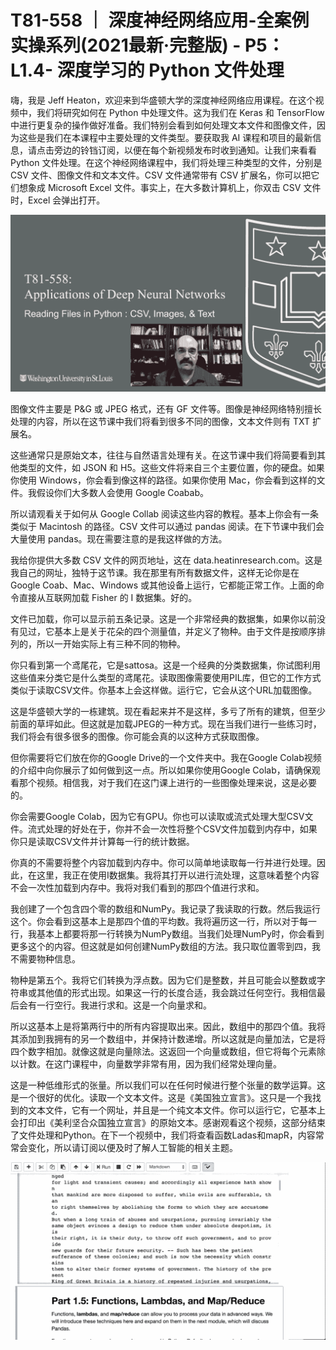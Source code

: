 # T81-558 ｜ 深度神经网络应用-全案例实操系列(2021最新·完整版) - P5：L1.4- 深度学习的 Python 文件处理 

嗨，我是 Jeff Heaton，欢迎来到华盛顿大学的深度神经网络应用课程。在这个视频中，我们将研究如何在 Python 中处理文件。这为我们在 Keras 和 TensorFlow 中进行更复杂的操作做好准备。我们特别会看到如何处理文本文件和图像文件，因为这些是我们在本课程中主要处理的文件类型。要获取我 AI 课程和项目的最新信息，请点击旁边的铃铛订阅，以便在每个新视频发布时收到通知。让我们来看看 Python 文件处理。在这个神经网络课程中，我们将处理三种类型的文件，分别是 CSV 文件、图像文件和文本文件。CSV 文件通常带有 CSV 扩展名，你可以把它们想象成 Microsoft Excel 文件。事实上，在大多数计算机上，你双击 CSV 文件时，Excel 会弹出打开。

![](img/ded2748bf56fd1a0965825e0ddc84ca6_1.png)

图像文件主要是 P&G 或 JPEG 格式，还有 GF 文件等。图像是神经网络特别擅长处理的内容，所以在这节课中我们将看到很多不同的图像，文本文件则有 TXT 扩展名。

这些通常只是原始文本，往往与自然语言处理有关。在这节课中我们将简要看到其他类型的文件，如 JSON 和 H5。这些文件将来自三个主要位置，你的硬盘。如果你使用 Windows，你会看到像这样的路径。如果你使用 Mac，你会看到这样的文件。我假设你们大多数人会使用 Google Coabab。

所以请观看关于如何从 Google Collab 阅读这些内容的教程。基本上你会有一条类似于 Macintosh 的路径。CSV 文件可以通过 pandas 阅读。在下节课中我们会大量使用 pandas。现在需要注意的是我这样做的方法。

我给你提供大多数 CSV 文件的网页地址，这在 data.heatinresearch.com。这是我自己的网址，独特于这节课。我在那里有所有数据文件，这样无论你是在 Google Coab、Mac、Windows 或其他设备上运行，它都能正常工作。上面的命令直接从互联网加载 Fisher 的 I 数据集。好的。

文件已加载，你可以显示前五条记录。这是一个非常经典的数据集，如果你以前没有见过，它基本上是关于花朵的四个测量值，并定义了物种。由于文件是按顺序排列的，所以一开始实际上有三种不同的物种。

你只看到第一个鸢尾花，它是sattosa。这是一个经典的分类数据集，你试图利用这些值来分类它是什么类型的鸢尾花。读取图像需要使用PIL库，但它的工作方式类似于读取CSV文件。你基本上会这样做。运行它，它会从这个URL加载图像。

这是华盛顿大学的一栋建筑。现在看起来并不是这样，多亏了所有的建筑，但至少前面的草坪如此。但这就是加载JPEG的一种方式。现在当我们进行一些练习时，我们将会有很多很多的图像。你可能会真的以这种方式获取图像。

但你需要将它们放在你的Google Drive的一个文件夹中。我在Google Colab视频的介绍中向你展示了如何做到这一点。所以如果你使用Google Colab，请确保观看那个视频。相信我，对于我们在这门课上进行的一些图像处理来说，这是必要的。

你会需要Google Colab，因为它有GPU。你也可以读取或流式处理大型CSV文件。流式处理的好处在于，你并不会一次性将整个CSV文件加载到内存中，如果你只是读取CSV文件并计算每一行的统计数据。

你真的不需要将整个内容加载到内存中。你可以简单地读取每一行并进行处理。因此，在这里，我正在使用I数据集。我将其打开以进行流处理，这意味着整个内容不会一次性加载到内存中。我将对我们看到的那四个值进行求和。

我创建了一个包含四个零的数组和NumPy。我记录了我读取的行数。然后我运行这个。你会看到这基本上是那四个值的平均数。我将遍历这一行，所以对于每一行，我基本上都要将那一行转换为NumPy数组。当我们处理NumPy时，你会看到更多这个的内容。但这就是如何创建NumPy数组的方法。我只取位置零到四，我不需要物种信息。

物种是第五个。我将它们转换为浮点数。因为它们是整数，并且可能会以整数或字符串或其他值的形式出现。如果这一行的长度合适，我会跳过任何空行。我相信最后会有一行空行。我进行求和。这是一个向量求和。

所以这基本上是将第两行中的所有内容提取出来。因此，数组中的那四个值。我将其添加到我拥有的另一个数组中，并保持计数递增。所以这就是向量加法，它是将四个数字相加。就像这就是向量除法。这返回一个向量或数组，但它将每个元素除以计数。在这门课程中，向量数学非常有用，因为我们经常处理向量。

这是一种低维形式的张量。所以我们可以在任何时候进行整个张量的数学运算。这是一个很好的优化。读取一个文本文件。这是《美国独立宣言》。这只是一个我找到的文本文件，它有一个网址，并且是一个纯文本文件。你可以运行它，它基本上会打印出《美利坚合众国独立宣言》的原始文本。感谢观看这个视频，这部分结束了文件处理和Python。在下一个视频中，我们将查看函数Ladas和mapR，内容常常会变化，所以请订阅以便及时了解人工智能的相关主题。

![](img/ded2748bf56fd1a0965825e0ddc84ca6_3.png)
